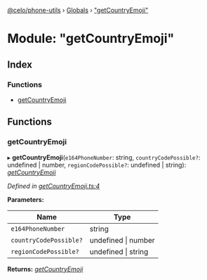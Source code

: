 [@celo/phone-utils](../README.md) › [Globals](../globals.md) › ["getCountryEmoji"](_getcountryemoji_.md)

# Module: "getCountryEmoji"

## Index

### Functions

* [getCountryEmoji](_getcountryemoji_.md#getcountryemoji)

## Functions

###  getCountryEmoji

▸ **getCountryEmoji**(`e164PhoneNumber`: string, `countryCodePossible?`: undefined | number, `regionCodePossible?`: undefined | string): *[getCountryEmoji](_getcountryemoji_.md#getcountryemoji)*

*Defined in [getCountryEmoji.ts:4](https://github.com/celo-org/celo-monorepo/blob/master/packages/sdk/phone-utils/src/getCountryEmoji.ts#L4)*

**Parameters:**

Name | Type |
------ | ------ |
`e164PhoneNumber` | string |
`countryCodePossible?` | undefined &#124; number |
`regionCodePossible?` | undefined &#124; string |

**Returns:** *[getCountryEmoji](_getcountryemoji_.md#getcountryemoji)*
